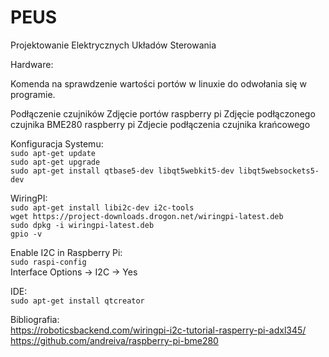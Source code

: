 # PEUS
Projektowanie Elektrycznych Układów Sterowania

Hardware:

Komenda na sprawdzenie wartości portów w linuxie do odwołania się w programie.

Podłączenie czujników
Zdjęcie portów raspberry pi 
Zdjęcie podłączonego czujnika BME280 raspberry pi
Zdjecie podłączenia czujnika krańcowego

Konfiguracja Systemu:  
```sudo apt-get update```  
```sudo apt-get upgrade```  
```sudo apt-get install qtbase5-dev libqt5webkit5-dev libqt5websockets5-dev```    

WiringPI:    
```sudo apt-get install libi2c-dev i2c-tools```    
```wget https://project-downloads.drogon.net/wiringpi-latest.deb```    
```sudo dpkg -i wiringpi-latest.deb```  
```gpio -v```  

Enable I2C in Raspberry Pi:   
```sudo raspi-config```    
Interface Options -> I2C -> Yes    
 
IDE:  
```sudo apt-get install qtcreator```  

Bibliografia:  
https://roboticsbackend.com/wiringpi-i2c-tutorial-rasperry-pi-adxl345/  
https://github.com/andreiva/raspberry-pi-bme280  
